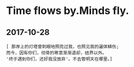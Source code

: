 # Time flows by.Minds fly.

## 2017-10-28
```
[ 那岸上的灯塔曾刺眼地照亮过我，也照见我的遍体鳞伤;  
而今，因有你们，彻骨的寒意渐渐退却，结界以外。  
'终于遇到你们，还好我没放弃'。不去管明天在哪里。]
